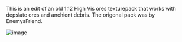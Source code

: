 This is an edit of an old 1.12 High Vis ores texturepack that works with depslate ores and anchient debris. The origonal pack was by EnemysFriend.

![image](https://github.com/user-attachments/assets/3c9c326b-5bec-4672-8032-0d316667b779)
